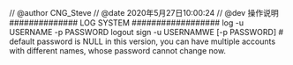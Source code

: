 // @author CNG_Steve
// @date 2020年5月27日10:00:24
// @dev 操作说明
############## LOG SYSTEM ################## 
log -u USERNAME -p PASSWORD 
logout 
sign -u USERNAMWE [-p PASSWORD] # default password is NULL 
in this version, you can have multiple accounts with different names, whose password cannot change now.